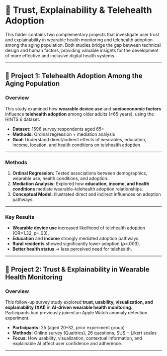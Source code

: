 # 🤝 Trust, Explainability & Telehealth Adoption  

This folder contains two complementary projects that investigate user trust and explainability in wearable health monitoring and telehealth adoption among the aging population. Both studies bridge the gap between technical design and human factors, providing valuable insights for the development of more effective and inclusive digital health systems.  

---

## 📌 Project 1: Telehealth Adoption Among the Aging Population  

### Overview  
This study examined how **wearable device use** and **socioeconomic factors** influence **telehealth adoption** among older adults (≥65 years), using the HINTS 6 dataset.  

- **Dataset:** 1596 survey respondents aged 65+  
- **Methods:** Ordinal regression + mediation analysis  
- **Goal:** Understand direct/indirect effects of wearables, education, income, location, and health conditions on telehealth adoption.  

---

### Methods  
1. **Ordinal Regression:** Tested associations between demographics, wearable use, health conditions, and adoption.  
2. **Mediation Analysis:** Explored how **education, income, and health conditions** mediate wearable–telehealth adoption relationships.  
3. **Conceptual Model:** Illustrated direct and indirect influences on adoption pathways.  

---

### Key Results  
- **Wearable device use** increased likelihood of telehealth adoption (OR=1.32, *p*=.03).  
- **Education** and **income** strongly mediated adoption pathways.  
- **Rural residents** showed significantly lower adoption (*p*=.003).  
- **Better health status** → less perceived need for telehealth.  

---

## 📌 Project 2: Trust & Explainability in Wearable Health Monitoring  

### Overview  
This follow-up survey study explored **trust, usability, visualization, and explainability (XAI)** in **AI-driven wearable health monitoring**.  
Participants had previously joined an Apple Watch anomaly detection experiment.  

- **Participants:** 25 (aged 20–32, prior experiment group)  
- **Methods:** Online survey (Qualtrics), 26 questions, SUS + Likert scales  
- **Focus:** How usability, visualization, contextual information, and explainable AI affect user confidence and adherence.  

---





